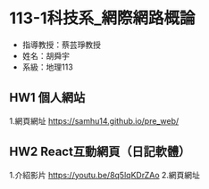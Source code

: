 # 113-1科技系_網際網路概論
- 指導教授：蔡芸琤教授
- 姓名：胡舜宇
- 系級：地理113  
## HW1 個人網站
1.網頁網址 https://samhu14.github.io/pre_web/  
## HW2 React互動網頁（日記軟體）
1.介紹影片 https://youtu.be/8q5lqKDrZAo
2.網頁網址

